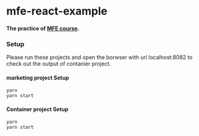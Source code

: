 # mfe-react-example
#### The practice of [MFE course](https://www.udemy.com/course/microfrontend-course/).

### Setup
Please run these projects and open the borwser with url localhost:8082 to check out the output of contanier project.


#### marketing project Setup
```
yarn
yarn start
```
#### Container project Setup
```
yarn
yarn start
```